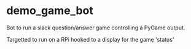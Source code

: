 # demo_game_bot
Bot to run a slack question/answer game controlling a PyGame output.

Targetted to run on a RPi hooked to a display for the game 'status'



